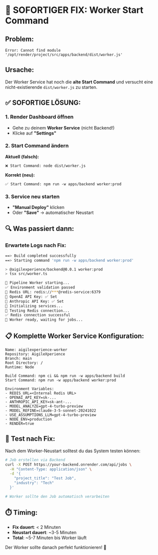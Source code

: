 # 🚨 SOFORTIGER FIX: Worker Start Command

## Problem:

```
Error: Cannot find module '/opt/render/project/src/apps/backend/dist/worker.js'
```

## Ursache:

Der Worker Service hat noch die **alte Start Command** und versucht eine nicht-existierende `dist/worker.js` zu starten.

## ✅ SOFORTIGE LÖSUNG:

### 1. Render Dashboard öffnen

- Gehe zu deinem **Worker Service** (nicht Backend!)
- Klicke auf **"Settings"**

### 2. Start Command ändern

**Aktuell (falsch):**

```
❌ Start Command: node dist/worker.js
```

**Korrekt (neu):**

```
✅ Start Command: npm run -w apps/backend worker:prod
```

### 3. Service neu starten

- **"Manual Deploy"** klicken
- Oder **"Save"** → automatischer Neustart

## 🔍 Was passiert dann:

### Erwartete Logs nach Fix:

```bash
==> Build completed successfully
==> Starting command 'npm run -w apps/backend worker:prod'

> @aigilexperience/backend@0.0.1 worker:prod
> tsx src/worker.ts

🚀 Pipeline Worker starting...
✅ Environment validation passed
📍 Redis URL: redis://***@redis-service:6379
🔑 OpenAI API Key: ✅ Set
🔑 Anthropic API Key: ✅ Set
🔧 Initializing services...
🔌 Testing Redis connection...
✅ Redis connection successful
🎯 Worker ready, waiting for jobs...
```

## 📋 Komplette Worker Service Konfiguration:

```
Name: aigilexperience-worker
Repository: AigileXperience
Branch: main
Root Directory: /
Runtime: Node

Build Command: npm ci && npm run -w apps/backend build
Start Command: npm run -w apps/backend worker:prod

Environment Variables:
- REDIS_URL=<Internal Redis URL>
- OPENAI_API_KEY=sk-...
- ANTHROPIC_API_KEY=sk-ant-...
- MODEL_ANALYZE=gpt-4-turbo-preview
- MODEL_REFINE=claude-3-5-sonnet-20241022
- USE_ASSUMPTIONS_LLM=gpt-4-turbo-preview
- NODE_ENV=production
- RENDER=true
```

## 🧪 Test nach Fix:

Nach dem Worker-Neustart solltest du das System testen können:

```bash
# Job erstellen via Backend
curl -X POST https://your-backend.onrender.com/api/jobs \
  -H "Content-Type: application/json" \
  -d '{
    "project_title": "Test Job",
    "industry": "Tech"
  }'

# Worker sollte den Job automatisch verarbeiten
```

## ⏱️ Timing:

- **Fix dauert**: < 2 Minuten
- **Neustart dauert**: ~3-5 Minuten
- **Total**: ~5-7 Minuten bis Worker läuft

Der Worker sollte danach perfekt funktionieren! 🎉
